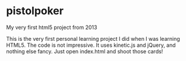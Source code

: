 # pistolpoker
My very first html5 project from 2013


This is the very first personal learning project I did when I was learning HTML5. 
The code is not impressive. It uses kinetic.js and jQuery, and nothing else fancy.
Just open index.html and shoot those cards!
